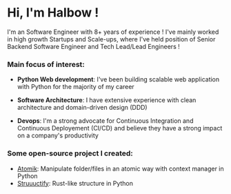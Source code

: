 
# Hi, I'm Halbow !

I'm an Software Engineer with 8+ years of experience ! I've mainly worked in high growth Startups
and Scale-ups, where I've held position of Senior Backend Software Engineer and Tech Lead/Lead Engineers !

### Main focus of interest:

- **Python Web development**: I've been building scalable web application with Python for the majority of my career

- **Software Architecture**: I have extensive experience with clean architecture and domain-driven design (DDD)

- **Devops**: I'm a strong advocate for Continuous Integration and Continuous Deployement (CI/CD) and believe they have a strong impact on a company's productivity

### Some open-source project I created:

- [Atomik](https://github.com/halbow/atomik): Manipulate folder/files in an atomic way with context manager in Python
- [Struuuctify](https://github.com/halbow/structify): Rust-like structure in Python 
